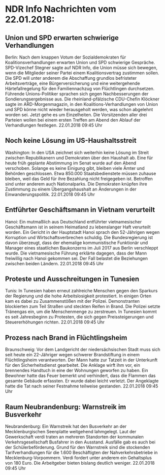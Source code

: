 # NDR Info Nachrichten vom 22.01.2018:


## Union und SPD erwarten schwierige Verhandlungen
Berlin: Nach dem knappen Votum der Sozialdemokraten für Koalitionsverhandlungen erwarten Union und SPD schwierige Gespräche. SPD-Vizechef Stegner sagte auf NDR Info, die Union müsse sich bewegen, wenn die Mitglieder seiner Partei einem Koalitionsvertrag zustimmen sollen. Die SPD will unter anderem die Abschaffung grundlos befristeter Arbeitsverträge, eine Bürgerversicherung und eine weitergehende Härtefallregelung für den Familiennachzug von Flüchtlingen durchsetzen. Führende Unions-Politiker sprachen sich gegen Nachbesserungen der Sondierungsergebnisse aus. Die rheinland-pfälzische CDU-Chefin Klöckner sagte im ARD-Morgenmagazin, in den Koalitions-Verhandlungen von Union und SPD könne nicht wieder herausgeholt werden, was schon abgelehnt worden sei. Jetzt gehe es um Einzelheiten. Die Vorsitzenden aller drei Parteien wollen bei einem ersten Treffen am Abend den Ablauf der Verhandlungen festlegen. 22.01.2018 09:45 Uhr 

## Noch keine Lösung im US-Haushaltsstreit
Washington: In den USA zeichnet sich weiterhin keine Lösung im Streit zwischen Republikanern und Demokraten über den Haushalt ab. Eine für heute früh geplante Abstimmung im Senat wurde auf den Abend verschoben. Solange es keine Einigung gibt, bleiben viele Ämter und Behörden geschlossen. Etwa 850.000 Staatsbedienstete müssen zuhause bleiben, weil das Geld für ihre Bezahlung nicht freigegeben ist. Betroffen sind unter anderem auch Nationalparks. Die Demokraten knüpfen ihre Zustimmung zu einem Übergangshaushalt an Änderungen in der Einwanderungspolitik. 22.01.2018 09:45 Uhr 

## Entführter Geschäftsmann in Vietnam verurteilt
Hanoi: Ein mutmaßlich aus Deutschland entführter vietnamesischer Geschäftsmann ist in seinem Heimatland zu lebenslanger Haft verurteilt worden. Ein Gericht in der Hauptstadt Hanoi sprach den 52-Jährigen wegen Korruption und Wirtschaftsverbrechen schuldig. Die Bundesregierung ist davon überzeugt, dass der ehemalige kommunistische Funktionär und Manager eines staatlichen Baukonzerns im Juli 2017 aus Berlin verschleppt wurde. Die vietnamesische Führung erklärte dagegen, dass der Mann freiwillig nach Hanoi gekommen sei. Der Fall belastet die Beziehungen zwischen beiden Ländern. 22.01.2018 09:45 Uhr 

## Proteste und Ausschreitungen in Tunesien
Tunis: In Tunesien haben erneut zahlreiche Menschen gegen den Sparkurs der Regierung und die hohe Arbeitslosigkeit protestiert. In einigen Orten kam es dabei zu Zusammenstößen mit der Polizei. Demonstranten blockierten zum Teil Straßen und steckten Reifen in Brand. Die Polizei setzte Tränengas ein, um die Menschenmenge zu zerstreuen. In Tunesien kommt es seit Jahresbeginn zu Protesten, die sich gegen Preissteigerungen und Steuererhöhungen richten. 22.01.2018 09:45 Uhr 

## Prozess nach Brand in Flüchtlingsheim
Braunschweig: Vor dem Landgericht der niedersächsischen Stadt muss sich seit heute ein 22-Jähriger wegen schwerer Brandstiftung in einem Flüchtlingsheim verantworten. Der Mann hatte zur Tatzeit in der Unterkunft für den Sicherheitsdienst gearbeitet. Die Anklage wirft ihm vor, ein brennendes Handtuch in eine der Wohnungen geworfen zu haben. Ein Bewohner hatte das Feuer bemerkt und verhindert, dass die Flammen das gesamte Gebäude erfassten. Er wurde dabei leicht verletzt. Der Angeklagte hatte die Tat nach seiner Festnahme teilweise gestanden. 22.01.2018 09:45 Uhr 

## Raum Neubrandenburg: Warnstreik im Busverkehr
Neubrandenburg: Ein Warnstreik hat den Busverkehr an der Mecklenburgischen Seenplatte weitgehend lahmgelegt. Laut der Gewerkschaft verdi traten an mehreren Standorten der kommunalen Verkehrsgesellschaft Busfahrer in den Ausstand. Ausfälle gab es auch bei der Schülerbeförderung. Grund für den Warnstreik sind die stockenden Tarifverhandlungen für die 1.600 Beschäftigten der Nahverkehrsbetriebe in Mecklenburg-Vorpommern. Verdi fordert unter anderem ein Gehaltsplus von 180 Euro. Die Arbeitgeber bieten bislang deutlich weniger. 22.01.2018 09:45 Uhr 
